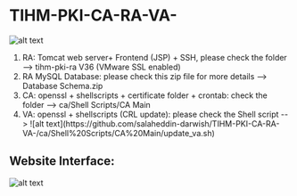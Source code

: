 # TIHM-PKI-CA-RA-VA-

![alt text](https://github.com/salaheddin-darwish/TIHM-PKI-CA-RA-VA-/blob/master/Images/Screen%20Shot%202017-03-10%20at%2018.02.03.png?raw=true)

<ol type="1">
  <li>RA: Tomcat web server+ Frontend (JSP) + SSH, please check the folder --> tihm-pki-ra V36 (VMware SSL enabled) </li> 
  <li>RA MySQL Database: please check this zip file for more details --> Database Schema.zip</li>
  <li>CA: openssl + shellscripts + certificate folder + crontab: check the folder --> ca/Shell Scripts/CA Main</li>
  <li>VA: openssl + shellscripts (CRL update): please check the Shell script --> ![alt text](https://github.com/salaheddin-darwish/TIHM-PKI-CA-RA-VA-/ca/Shell%20Scripts/CA%20Main/update_va.sh)</li>
 </ol>
 
## Website Interface: 
 ![alt text](https://github.com/salaheddin-darwish/TIHM-PKI-CA-RA-VA-/blob/master/Images/Main%20Page%20with%20user.jpg?raw=true)
